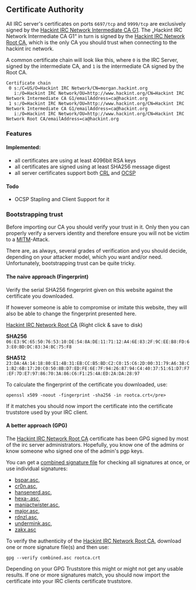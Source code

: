 ## Certificate Authority

All IRC server's certificates on ports `6697/tcp` and `9999/tcp` are exclusively signed by the [Hackint IRC Network Intermediate CA G1]. The „Hackint IRC Network Intermediate CA G1“ in turn is signed by the [Hackint IRC Network Root CA], which is the only CA you should trust when connecting to the hackint irc network.

A common certificate chain will look like this, where `0` is the IRC Server, signed by the
intermediate CA, and `1` is the intermediate CA signed by the Root CA.

```
Certificate chain
 0 s:/C=US/O=Hackint IRC Network/CN=morgan.hackint.org
   i:/O=Hackint IRC Network/OU=http://www.hackint.org/CN=Hackint IRC Network Intermediate CA G1/emailAddress=ca@hackint.org
 1 s:/O=Hackint IRC Network/OU=http://www.hackint.org/CN=Hackint IRC Network Intermediate CA G1/emailAddress=ca@hackint.org
   i:/O=Hackint IRC Network/OU=http://www.hackint.org/CN=Hackint IRC Network Root CA/emailAddress=ca@hackint.org
```

### Features

#### Implemented:
- all certificates are using at least 4096bit RSA keys
- all certificates are signed using at least SHA256 message digest
- all server certificates support both [CRL](https://en.wikipedia.org/wiki/Revocation_list) and [OCSP](https://en.wikipedia.org/wiki/Online_Certificate_Status_Protocol)

#### Todo
- OCSP Stapling and Client Support for it

### Bootstrapping trust

Before importing our CA you should verify your trust in it. Only then you can properly verify a servers identity and therefore ensure you will not be victim to a [MITM](https://en.wikipedia.org/wiki/Man-in-the-middle_attack)-Attack.

There are, as always, several grades of verification and you should decide, depending on
your attacker model, which you want and/or need. Unfortunately, bootstrapping trust can be quite tricky.

#### The naive approach (Fingerprint)
Verify the serial SHA256 fingerprint given on this website against the certificate you downloaded.

If however someone is able to compromise or imitate this website, they will also be able to change the fingerprint presented here.

[Hackint IRC Network Root CA] (Right click & save to disk)

**SHA256** `06:E3:9C:65:50:76:53:10:DE:54:8A:DE:11:71:12:A4:6E:83:2F:9C:EE:B8:FD:63:E0:BD:DC:83:34:BC:75:F8`

**SHA512**
`23:DA:4A:14:18:80:E1:4B:31:EB:CC:B5:BD:C2:C0:15:C6:2D:00:31:79:A6:38:C1:B2:6B:17:20:C0:50:8B:D7:ED:FE:6E:7F:94:26:87:94:C4:40:37:51:61:D7:F7:EF:7D:E7:97:86:70:3A:86:C6:F1:25:4A:ED:2A:DA:28:97`

To calculate the fingerprint of the certificate you downloaded, use:

```
openssl x509 -noout -fingerprint -sha256 -in rootca.crt</pre>
```
If it matches you should now import the certificate into the certificate truststore used by your IRC client.

#### A better approach (GPG)
The [Hackint IRC Network Root CA] certificate has been GPG signed by most of the irc server administrators. Hopefully, you know one of the admins or know someone who signed one of the admin's pgp keys.

You can get a [combined signature file] for checking all signatures at once, or use individual signatures:
- [bspar.asc],
- [cr0n.asc],
- [hansenerd.asc],
- [hexa-.asc],
- [maniactwister.asc],
- [major.asc],
- [rdnzl.asc],
- [undermink.asc],
- [zakx.asc]

To verify the authenticity of the [Hackint IRC Network Root CA], download one or more signature file(s) and then use:

`gpg --verify combined.asc rootca.crt`

Depending on your GPG Truststore this might or might not get any usable results. If one or more signatures match, you should now import the certificate into your IRC clients certificate truststore.

[Hackint IRC Network Root CA]: /ca/rootca.crt
[Hackint IRC Network Intermediate CA G1]: /ca/intermediate1.crt
[combined signature file]: /ca/sigs/combined.asc
[bspar.asc]: /ca/sigs/bspar.asc
[cr0n.asc]: /ca/sigs/cr0n.asc
[hansenerd.asc]: /ca/sigs/hansenerd.asc
[hexa-.asc]: /ca/sigs/hexa-.asc
[maniactwister.asc]: /ca/sigs/maniactwister.asc
[major.asc]: /ca/sigs/major.asc
[rdnzl.asc]: /ca/sigs/rdnzl.asc
[undermink.asc]: /ca/sigs/undermink.asc
[zakx.asc]: /ca/sigs/zakx.asc
